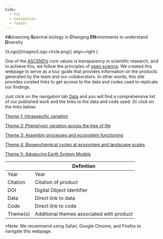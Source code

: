 ```yaml
---
hide: 
  - toc
  - navigation
  - footer
---
```


#**A**dvancing **S**pectral biology in **C**hanging **EN**vironments to understand **D**iversity

![Logo](Images/Logo circle.png){ align=right }

One of the [ASCEND’s](https://www.spectralbiology.org/) core values is transparency in scientific research, and to achieve this, we follow the principles of [open science](https://en.wikipedia.org/wiki/Open_science). We created this webpage to serve as a tour guide that provides information on the products generated by the team and our collaborators. In other words, this site provides curated links to get access to the data and codes used to replicate our findings. 

Just click on the navigation tab [Data](https://ascend-bii.github.io/Data-management/Theme/Theme1) and you will find a comprehensive list of our published work and the links to the data and code used. Or click on the links below:

[Theme 1: Intraspecific variation](https://ascend-bii.github.io/Data-management/Theme/Theme1/) 

[Theme 2: Phenotypic variation across the tree of life](https://ascend-bii.github.io/Data-management/Theme/Theme2/)

[Theme 3: Assembly processes and ecosystem functioning](https://ascend-bii.github.io/Data-management/Theme/Theme3/)

[Theme 4: Biogeochemical cycles at ecosystem and landscape scales](https://ascend-bii.github.io/Data-management/Theme/Theme4/)

[Theme 5: Advancing Earth System Models](https://ascend-bii.github.io/Data-management/Theme/Theme5/)

|               | Definition                  |
|---------------|-----------------------------|
| Year          |Year                         | 
| Citation      |Citation of product          |
| DOI           |Digital Object Identifier    |
| Data          |Direct link to data          |
| Code          |Direct link to code          |
| Theme(s)      |Additional themes associated with product|

*Note: We recommend using Safari, Google Chrome, and Firefox to navigate this webpage.

